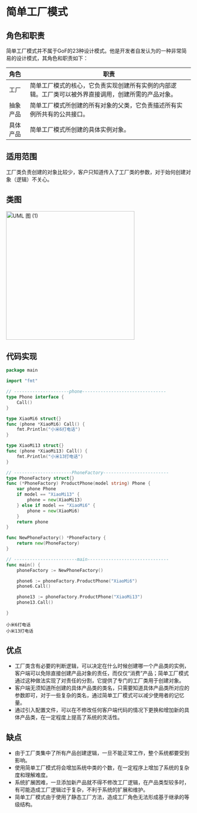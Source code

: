 # 简单工厂模式

## 角色和职责

简单工厂模式并不属于GoF的23种设计模式。他是开发者自发认为的一种非常简易的设计模式，其角色和职责如下：

| 角色     | 职责                                                         |
| :------- | ------------------------------------------------------------ |
| 工厂     | 简单工厂模式的核心，它负责实现创建所有实例的内部逻辑。工厂类可以被外界直接调用，创建所需的产品对象。 |
| 抽象产品 | 简单工厂模式所创建的所有对象的父类，它负责描述所有实例所共有的公共接口。 |
| 具体产品 | 简单工厂模式所创建的具体实例对象。                           |

## 适用范围

工厂类负责创建的对象比较少，客户只知道传入了工厂类的参数，对于始何创建对象（逻辑）不关心。

## 类图

<img src="http://imgbed4926.oss-cn-hangzhou.aliyuncs.com/img/UML 图 (1).jpg" alt="UML 图 (1)" height="350dp" />

## 代码实现

```go
package main

import "fmt"

// ---------------------phone--------------------------------
type Phone interface {
	Call()
}

type XiaoMi6 struct{}
func (phone *XiaoMi6) Call() {
	fmt.Println("小米6打电话")
}

type XiaoMi13 struct{}
func (phone *XiaoMi13) Call() {
	fmt.Println("小米13打电话")
}

// ----------------------PhoneFactory-------------------------
type PhoneFactory struct{}
func (*PhoneFactory) ProductPhone(model string) Phone {
	var phone Phone
	if model == "XiaoMi13" {
		phone = new(XiaoMi13)
	} else if model == "XiaoMi6" {
		phone = new(XiaoMi6)
	}
	return phone
}

func NewPhoneFactory() *PhoneFactory {
	return new(PhoneFactory)
}

// ------------------------main-------------------------------
func main() {
	phoneFactory := NewPhoneFactory()

	phone6 := phoneFactory.ProductPhone("XiaoMi6")
	phone6.Call()

	phone13 := phoneFactory.ProductPhone("XiaoMi13")
	phone13.Call()

}

```

```
小米6打电话
小米13打电话
```

## 优点

- 工厂类含有必要的判断逻辑，可以决定在什么时候创建哪一个产品类的实例，客户端可以免除直接创建产品对象的责任，而仅仅“消费”产品；简单工厂模式通过这种做法实现了对责任的分割，它提供了专门的工厂类用于创建对象。
- 客户端无须知道所创建的具体产品类的类名，只需要知道具体产品类所对应的参数即可，对于一些复杂的类名，通过简单工厂模式可以减少使用者的记忆量。
- 通过引入配置文件，可以在不修改任何客户端代码的情况下更换和增加新的具体产品类，在一定程度上提高了系统的灵活性。

## 缺点

- 由于工厂类集中了所有产品创建逻辑，一旦不能正常工作，整个系统都要受到影响。
- 使用简单工厂模式将会增加系统中类的个数，在一定程序上增加了系统的复杂度和理解难度。
- 系统扩展困难，一旦添加新产品就不得不修改工厂逻辑，在产品类型较多时，有可能造成工厂逻辑过于复杂，不利于系统的扩展和维护。
- 简单工厂模式由于使用了静态工厂方法，造成工厂角色无法形成基于继承的等级结构。